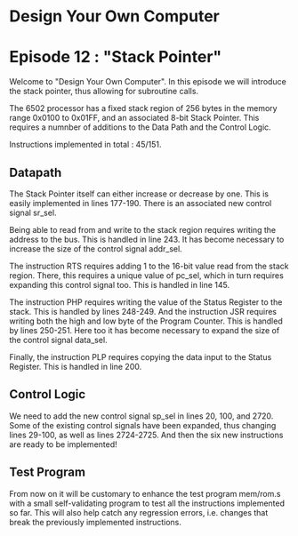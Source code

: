 # Design Your Own Computer
# Episode 12 : "Stack Pointer"

Welcome to "Design Your Own Computer".  In this episode we will introduce the
stack pointer, thus allowing for subroutine calls.

The 6502 processor has a fixed stack region of 256 bytes in the memory
range 0x0100 to 0x01FF, and an associated 8-bit Stack Pointer. This requires
a numnber of additions to the Data Path and the Control Logic.

Instructions implemented in total : 45/151.

## Datapath

The Stack Pointer itself can either increase or decrease by one. This is easily
implemented in lines 177-190. There is an associated new control signal
sr\_sel.

Being able to read from and write to the stack region requires writing the
address to the bus. This is handled in line 243. It has become necessary to
increase the size of the control signal addr\_sel.

The instruction RTS requires adding 1 to the 16-bit value read from the
stack region. There, this requires a unique value of pc\_sel, which in
turn requires expanding this control signal too. This is handled in line 145.

The instruction PHP requires writing the value of the Status Register to the
stack.  This is handled by lines 248-249. And the instruction JSR requires writing
both the high and low byte of the Program Counter. This is handled by lines
250-251.  Here too it has become necessary to expand the size of the control
signal data\_sel.

Finally, the instruction PLP requires copying the data input to the Status
Register.  This is handled in line 200.

## Control Logic
We need to add the new control signal sp\_sel in lines 20, 100, and 2720.  Some
of the existing control signals have been expanded, thus changing lines 29-100,
as well as lines 2724-2725. And then the six new instructions are ready to be
implemented!

## Test Program
From now on it will be customary to enhance the test program mem/rom.s with a
small self-validating program to test all the instructions implemented so far.
This will also help catch any regression errors, i.e. changes that break the
previously implemented instructions.

